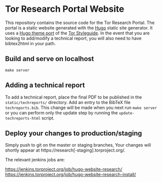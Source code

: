 Tor Research Portal Website
===========================

This repository contains the source code for the Tor Research Portal.
The portal is a static website generated with the [Hugo](https://gohugo.io/)
static site generator. It uses a [Hugo theme
port](https://github.com/irl/torproject-hugo) of the [Tor
Styleguide](https://styleguide.torproject.org/). In the event that you are
looking to add/modify a technical report, you will also need to have
bibtex2html in your path.

Build and serve on localhost
----------------------------

```
make server
```

Adding a technical report
-------------------------

To add a technical report, place the final PDF to be published in the
`static/techreports/` directory. Add an entry to the BibTeX file
`techreports.bib`. This change will be made when you next run `make
server` or you can perform only the update step by running the
`update-techreports-html` script.

Deploy your changes to production/staging
-----------------------------------------

Simply push to git on the master or staging branches, Your changes will shortly
appear at https://research[-staging].torproject.org/.

The relevant jenkins jobs are:

https://jenkins.torproject.org/job/hugo-website-research/
https://jenkins.torproject.org/job/hugo-website-research-install/
